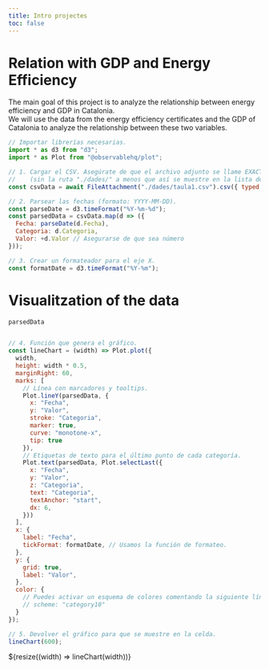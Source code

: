 ```yaml
---
title: Intro projectes
toc: false
---
```


<style>
  img {
    border-radius: 1rem;
    box-shadow: 0 0 1rem rgba(0,0,0,0.15);
    max-width: 42rem;
    margin: 1rem;
  }
</style>

# Relation with GDP and Energy Efficiency

The main goal of this project is to analyze the relationship between energy efficiency and GDP in Catalonia.  
We will use the data from the energy efficiency certificates and the GDP of Catalonia to analyze the relationship between these two variables.

```js
// Importar librerías necesarias.
import * as d3 from "d3";
import * as Plot from "@observablehq/plot";

// 1. Cargar el CSV. Asegúrate de que el archivo adjunto se llame EXACTAMENTE "taula1.csv"
//    (sin la ruta "./dades/" a menos que así se muestre en la lista de archivos adjuntos).
const csvData = await FileAttachment("./dades/taula1.csv").csv({ typed: true });

// 2. Parsear las fechas (formato: YYYY-MM-DD).
const parseDate = d3.timeFormat("%Y-%m-%d");
const parsedData = csvData.map(d => ({
  Fecha: parseDate(d.Fecha),
  Categoria: d.Categoria,
  Valor: +d.Valor // Asegurarse de que sea número
}));

// 3. Crear un formateador para el eje X.
const formatDate = d3.timeFormat("%Y-%m");
```
# Visualitzation of the data
```js echo
parsedData
```

```js

// 4. Función que genera el gráfico.
const lineChart = (width) => Plot.plot({
  width,
  height: width * 0.5,
  marginRight: 60,
  marks: [
    // Línea con marcadores y tooltips.
    Plot.lineY(parsedData, {
      x: "Fecha",
      y: "Valor",
      stroke: "Categoria",
      marker: true,
      curve: "monotone-x",
      tip: true
    }),
    // Etiquetas de texto para el último punto de cada categoría.
    Plot.text(parsedData, Plot.selectLast({
      x: "Fecha",
      y: "Valor",
      z: "Categoria",
      text: "Categoria",
      textAnchor: "start",
      dx: 6,
    }))
  ],
  x: {
    label: "Fecha",
    tickFormat: formatDate, // Usamos la función de formateo.
  },
  y: {
    grid: true,
    label: "Valor",
  },
  color: {
    // Puedes activar un esquema de colores comentando la siguiente línea:
    // scheme: "category10"
  }
});

// 5. Devolver el gráfico para que se muestre en la celda.
lineChart(600);
```
${resize((width) => lineChart(width))}